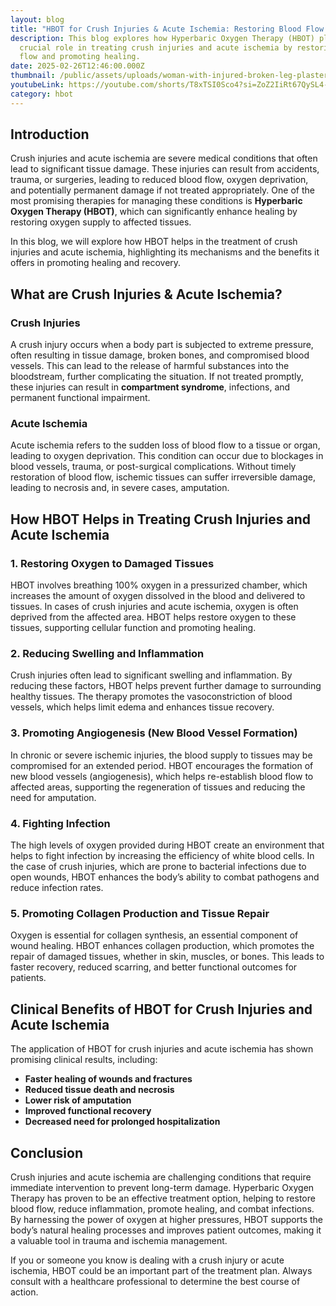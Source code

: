 ```yaml
---
layout: blog
title: "HBOT for Crush Injuries & Acute Ischemia: Restoring Blood Flow & Healing"
description: This blog explores how Hyperbaric Oxygen Therapy (HBOT) plays a
  crucial role in treating crush injuries and acute ischemia by restoring blood
  flow and promoting healing.
date: 2025-02-26T12:46:00.000Z
thumbnail: /public/assets/uploads/woman-with-injured-broken-leg-plaster-cast-sitting-doctor-office-taking-x-ray-crutch-vector-illustration-trauma-hospital-treatment-physiotherapy-concept_74855-10198.avif
youtubeLink: https://youtube.com/shorts/T8xTSI0Sco4?si=ZoZ2IiRt67QySL4-
category: hbot
---
```


## Introduction

Crush injuries and acute ischemia are severe medical conditions that often lead to significant tissue damage. These injuries can result from accidents, trauma, or surgeries, leading to reduced blood flow, oxygen deprivation, and potentially permanent damage if not treated appropriately. One of the most promising therapies for managing these conditions is **Hyperbaric Oxygen Therapy (HBOT)**, which can significantly enhance healing by restoring oxygen supply to affected tissues.

In this blog, we will explore how HBOT helps in the treatment of crush injuries and acute ischemia, highlighting its mechanisms and the benefits it offers in promoting healing and recovery.

## What are Crush Injuries & Acute Ischemia?

### Crush Injuries

A crush injury occurs when a body part is subjected to extreme pressure, often resulting in tissue damage, broken bones, and compromised blood vessels. This can lead to the release of harmful substances into the bloodstream, further complicating the situation. If not treated promptly, these injuries can result in **compartment syndrome**, infections, and permanent functional impairment.

### Acute Ischemia

Acute ischemia refers to the sudden loss of blood flow to a tissue or organ, leading to oxygen deprivation. This condition can occur due to blockages in blood vessels, trauma, or post-surgical complications. Without timely restoration of blood flow, ischemic tissues can suffer irreversible damage, leading to necrosis and, in severe cases, amputation.

## How HBOT Helps in Treating Crush Injuries and Acute Ischemia

### 1. **Restoring Oxygen to Damaged Tissues**

HBOT involves breathing 100% oxygen in a pressurized chamber, which increases the amount of oxygen dissolved in the blood and delivered to tissues. In cases of crush injuries and acute ischemia, oxygen is often deprived from the affected area. HBOT helps restore oxygen to these tissues, supporting cellular function and promoting healing.

### 2. **Reducing Swelling and Inflammation**

Crush injuries often lead to significant swelling and inflammation. By reducing these factors, HBOT helps prevent further damage to surrounding healthy tissues. The therapy promotes the vasoconstriction of blood vessels, which helps limit edema and enhances tissue recovery.

### 3. **Promoting Angiogenesis (New Blood Vessel Formation)**

In chronic or severe ischemic injuries, the blood supply to tissues may be compromised for an extended period. HBOT encourages the formation of new blood vessels (angiogenesis), which helps re-establish blood flow to affected areas, supporting the regeneration of tissues and reducing the need for amputation.

### 4. **Fighting Infection**

The high levels of oxygen provided during HBOT create an environment that helps to fight infection by increasing the efficiency of white blood cells. In the case of crush injuries, which are prone to bacterial infections due to open wounds, HBOT enhances the body’s ability to combat pathogens and reduce infection rates.

### 5. **Promoting Collagen Production and Tissue Repair**

Oxygen is essential for collagen synthesis, an essential component of wound healing. HBOT enhances collagen production, which promotes the repair of damaged tissues, whether in skin, muscles, or bones. This leads to faster recovery, reduced scarring, and better functional outcomes for patients.

## Clinical Benefits of HBOT for Crush Injuries and Acute Ischemia

The application of HBOT for crush injuries and acute ischemia has shown promising clinical results, including:

- **Faster healing of wounds and fractures**
- **Reduced tissue death and necrosis**
- **Lower risk of amputation**
- **Improved functional recovery**
- **Decreased need for prolonged hospitalization**

## Conclusion

Crush injuries and acute ischemia are challenging conditions that require immediate intervention to prevent long-term damage. Hyperbaric Oxygen Therapy has proven to be an effective treatment option, helping to restore blood flow, reduce inflammation, promote healing, and combat infections. By harnessing the power of oxygen at higher pressures, HBOT supports the body’s natural healing processes and improves patient outcomes, making it a valuable tool in trauma and ischemia management.

If you or someone you know is dealing with a crush injury or acute ischemia, HBOT could be an important part of the treatment plan. Always consult with a healthcare professional to determine the best course of action.

